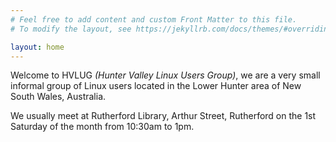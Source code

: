```yaml
---
# Feel free to add content and custom Front Matter to this file.
# To modify the layout, see https://jekyllrb.com/docs/themes/#overriding-theme-defaults

layout: home
---
```

Welcome to HVLUG *(Hunter Valley Linux Users Group)*, we are a very small informal group of Linux users located in the Lower Hunter area of New South Wales, Australia.

We usually meet at Rutherford Library, Arthur Street, Rutherford on the 1st Saturday of the month from 10:30am to 1pm.
